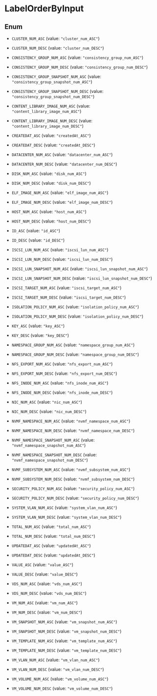 

# LabelOrderByInput

## Enum


* `CLUSTER_NUM_ASC` (value: `"cluster_num_ASC"`)

* `CLUSTER_NUM_DESC` (value: `"cluster_num_DESC"`)

* `CONSISTENCY_GROUP_NUM_ASC` (value: `"consistency_group_num_ASC"`)

* `CONSISTENCY_GROUP_NUM_DESC` (value: `"consistency_group_num_DESC"`)

* `CONSISTENCY_GROUP_SNAPSHOT_NUM_ASC` (value: `"consistency_group_snapshot_num_ASC"`)

* `CONSISTENCY_GROUP_SNAPSHOT_NUM_DESC` (value: `"consistency_group_snapshot_num_DESC"`)

* `CONTENT_LIBRARY_IMAGE_NUM_ASC` (value: `"content_library_image_num_ASC"`)

* `CONTENT_LIBRARY_IMAGE_NUM_DESC` (value: `"content_library_image_num_DESC"`)

* `CREATEDAT_ASC` (value: `"createdAt_ASC"`)

* `CREATEDAT_DESC` (value: `"createdAt_DESC"`)

* `DATACENTER_NUM_ASC` (value: `"datacenter_num_ASC"`)

* `DATACENTER_NUM_DESC` (value: `"datacenter_num_DESC"`)

* `DISK_NUM_ASC` (value: `"disk_num_ASC"`)

* `DISK_NUM_DESC` (value: `"disk_num_DESC"`)

* `ELF_IMAGE_NUM_ASC` (value: `"elf_image_num_ASC"`)

* `ELF_IMAGE_NUM_DESC` (value: `"elf_image_num_DESC"`)

* `HOST_NUM_ASC` (value: `"host_num_ASC"`)

* `HOST_NUM_DESC` (value: `"host_num_DESC"`)

* `ID_ASC` (value: `"id_ASC"`)

* `ID_DESC` (value: `"id_DESC"`)

* `ISCSI_LUN_NUM_ASC` (value: `"iscsi_lun_num_ASC"`)

* `ISCSI_LUN_NUM_DESC` (value: `"iscsi_lun_num_DESC"`)

* `ISCSI_LUN_SNAPSHOT_NUM_ASC` (value: `"iscsi_lun_snapshot_num_ASC"`)

* `ISCSI_LUN_SNAPSHOT_NUM_DESC` (value: `"iscsi_lun_snapshot_num_DESC"`)

* `ISCSI_TARGET_NUM_ASC` (value: `"iscsi_target_num_ASC"`)

* `ISCSI_TARGET_NUM_DESC` (value: `"iscsi_target_num_DESC"`)

* `ISOLATION_POLICY_NUM_ASC` (value: `"isolation_policy_num_ASC"`)

* `ISOLATION_POLICY_NUM_DESC` (value: `"isolation_policy_num_DESC"`)

* `KEY_ASC` (value: `"key_ASC"`)

* `KEY_DESC` (value: `"key_DESC"`)

* `NAMESPACE_GROUP_NUM_ASC` (value: `"namespace_group_num_ASC"`)

* `NAMESPACE_GROUP_NUM_DESC` (value: `"namespace_group_num_DESC"`)

* `NFS_EXPORT_NUM_ASC` (value: `"nfs_export_num_ASC"`)

* `NFS_EXPORT_NUM_DESC` (value: `"nfs_export_num_DESC"`)

* `NFS_INODE_NUM_ASC` (value: `"nfs_inode_num_ASC"`)

* `NFS_INODE_NUM_DESC` (value: `"nfs_inode_num_DESC"`)

* `NIC_NUM_ASC` (value: `"nic_num_ASC"`)

* `NIC_NUM_DESC` (value: `"nic_num_DESC"`)

* `NVMF_NAMESPACE_NUM_ASC` (value: `"nvmf_namespace_num_ASC"`)

* `NVMF_NAMESPACE_NUM_DESC` (value: `"nvmf_namespace_num_DESC"`)

* `NVMF_NAMESPACE_SNAPSHOT_NUM_ASC` (value: `"nvmf_namespace_snapshot_num_ASC"`)

* `NVMF_NAMESPACE_SNAPSHOT_NUM_DESC` (value: `"nvmf_namespace_snapshot_num_DESC"`)

* `NVMF_SUBSYSTEM_NUM_ASC` (value: `"nvmf_subsystem_num_ASC"`)

* `NVMF_SUBSYSTEM_NUM_DESC` (value: `"nvmf_subsystem_num_DESC"`)

* `SECURITY_POLICY_NUM_ASC` (value: `"security_policy_num_ASC"`)

* `SECURITY_POLICY_NUM_DESC` (value: `"security_policy_num_DESC"`)

* `SYSTEM_VLAN_NUM_ASC` (value: `"system_vlan_num_ASC"`)

* `SYSTEM_VLAN_NUM_DESC` (value: `"system_vlan_num_DESC"`)

* `TOTAL_NUM_ASC` (value: `"total_num_ASC"`)

* `TOTAL_NUM_DESC` (value: `"total_num_DESC"`)

* `UPDATEDAT_ASC` (value: `"updatedAt_ASC"`)

* `UPDATEDAT_DESC` (value: `"updatedAt_DESC"`)

* `VALUE_ASC` (value: `"value_ASC"`)

* `VALUE_DESC` (value: `"value_DESC"`)

* `VDS_NUM_ASC` (value: `"vds_num_ASC"`)

* `VDS_NUM_DESC` (value: `"vds_num_DESC"`)

* `VM_NUM_ASC` (value: `"vm_num_ASC"`)

* `VM_NUM_DESC` (value: `"vm_num_DESC"`)

* `VM_SNAPSHOT_NUM_ASC` (value: `"vm_snapshot_num_ASC"`)

* `VM_SNAPSHOT_NUM_DESC` (value: `"vm_snapshot_num_DESC"`)

* `VM_TEMPLATE_NUM_ASC` (value: `"vm_template_num_ASC"`)

* `VM_TEMPLATE_NUM_DESC` (value: `"vm_template_num_DESC"`)

* `VM_VLAN_NUM_ASC` (value: `"vm_vlan_num_ASC"`)

* `VM_VLAN_NUM_DESC` (value: `"vm_vlan_num_DESC"`)

* `VM_VOLUME_NUM_ASC` (value: `"vm_volume_num_ASC"`)

* `VM_VOLUME_NUM_DESC` (value: `"vm_volume_num_DESC"`)



